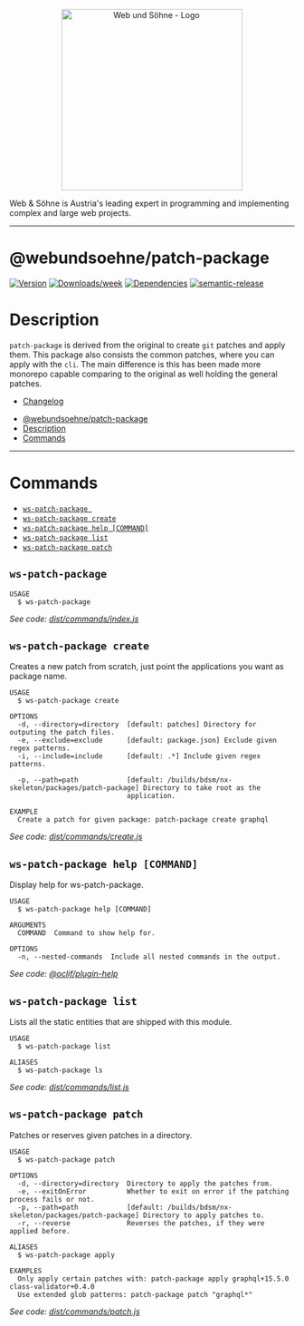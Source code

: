 <p align="center">
  <a href="https://webundsoehne.com" target="blank">
    <img src="https://webundsoehne.com/wp-content/uploads/webundsoehne-logo.png" width="320" alt="Web und Söhne - Logo" />
  </a>
</p>
Web & Söhne is Austria's leading expert in programming and implementing complex and large web projects.

---

# @webundsoehne/patch-package

[![Version](https://img.shields.io/npm/v/@webundsoehne/patch-package.svg)](https://npmjs.org/package/@webundsoehne/patch-package) [![Downloads/week](https://img.shields.io/npm/dw/@webundsoehne/patch-package.svg)](https://npmjs.org/package/@webundsoehne/patch-package) [![Dependencies](https://img.shields.io/librariesio/release/npm/@webundsoehne/patch-package)](https://npmjs.org/package/@webundsoehne/patch-package) [![semantic-release](https://img.shields.io/badge/%20%20%F0%9F%93%A6%F0%9F%9A%80-semantic--release-e10079.svg)](https://github.com/semantic-release/semantic-release)

# Description

`patch-package` is derived from the original to create `git` patches and apply them. This package also consists the common patches, where you can apply with the `cli`. The main difference is this has been made more monorepo capable comparing to the original as well holding the general patches.

- [Changelog](./CHANGELOG.md)

<!-- toc -->
* [@webundsoehne/patch-package](#webundsoehnepatch-package)
* [Description](#description)
* [Commands](#commands)
<!-- tocstop -->

---

# Commands

<!-- commands -->
* [`ws-patch-package `](#ws-patch-package-)
* [`ws-patch-package create`](#ws-patch-package-create)
* [`ws-patch-package help [COMMAND]`](#ws-patch-package-help-command)
* [`ws-patch-package list`](#ws-patch-package-list)
* [`ws-patch-package patch`](#ws-patch-package-patch)

## `ws-patch-package `

```
USAGE
  $ ws-patch-package
```

_See code: [dist/commands/index.js](https://github.com/tailoredmedia/backend-nx-skeleton/blob/v1.0.0/dist/commands/index.js)_

## `ws-patch-package create`

Creates a new patch from scratch, just point the applications you want as package name.

```
USAGE
  $ ws-patch-package create

OPTIONS
  -d, --directory=directory  [default: patches] Directory for outputing the patch files.
  -e, --exclude=exclude      [default: package.json] Exclude given regex patterns.
  -i, --include=include      [default: .*] Include given regex patterns.

  -p, --path=path            [default: /builds/bdsm/nx-skeleton/packages/patch-package] Directory to take root as the
                             application.

EXAMPLE
  Create a patch for given package: patch-package create graphql
```

_See code: [dist/commands/create.js](https://github.com/tailoredmedia/backend-nx-skeleton/blob/v1.0.0/dist/commands/create.js)_

## `ws-patch-package help [COMMAND]`

Display help for ws-patch-package.

```
USAGE
  $ ws-patch-package help [COMMAND]

ARGUMENTS
  COMMAND  Command to show help for.

OPTIONS
  -n, --nested-commands  Include all nested commands in the output.
```

_See code: [@oclif/plugin-help](https://github.com/oclif/plugin-help/blob/v5.1.12/src/commands/help.ts)_

## `ws-patch-package list`

Lists all the static entities that are shipped with this module.

```
USAGE
  $ ws-patch-package list

ALIASES
  $ ws-patch-package ls
```

_See code: [dist/commands/list.js](https://github.com/tailoredmedia/backend-nx-skeleton/blob/v1.0.0/dist/commands/list.js)_

## `ws-patch-package patch`

Patches or reserves given patches in a directory.

```
USAGE
  $ ws-patch-package patch

OPTIONS
  -d, --directory=directory  Directory to apply the patches from.
  -e, --exitOnError          Whether to exit on error if the patching process fails or not.
  -p, --path=path            [default: /builds/bdsm/nx-skeleton/packages/patch-package] Directory to apply patches to.
  -r, --reverse              Reverses the patches, if they were applied before.

ALIASES
  $ ws-patch-package apply

EXAMPLES
  Only apply certain patches with: patch-package apply graphql+15.5.0 class-validator+0.4.0
  Use extended glob patterns: patch-package patch "graphql*"
```

_See code: [dist/commands/patch.js](https://github.com/tailoredmedia/backend-nx-skeleton/blob/v1.0.0/dist/commands/patch.js)_
<!-- commandsstop -->
